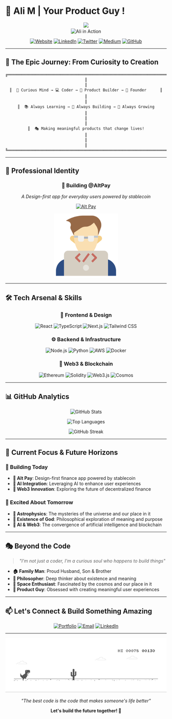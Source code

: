 # 🚀 Ali M | Your Product Guy !

<div align="center">
  
  <img src="https://readme-typing-svg.herokuapp.com/?lines=🚀%20Thinker%20|%20💻%20Coder%20|%20⚡%20Implementer%20|%20🎯%20Founder&font=Fira%20Code&center=true&width=700&height=120&color=FF6B6B&vCenter=true&size=45&pause=1000&color=58A6FF&color=FF6B6B&color=00D4AA&color=FFD93D">
  
  <br>
  
  <img src="https://github.com/alijnmerchant21/alijnmerchant21/blob/master/My%20Movie%201.gif" width="300" alt="Ali in Action">
  
  <br>
  
  [![Website](https://img.shields.io/badge/🌐%20Website-Alt%20Pay-00D4AA?style=for-the-badge&logo=vercel&logoColor=white)](http://linktr.ee/Aliasgar.Merchant)
  [![LinkedIn](https://img.shields.io/badge/💼%20LinkedIn-Ali%20The%20Curious-0077B5?style=for-the-badge&logo=linkedin&logoColor=white)](https://www.linkedin.com/in/ali-the-curious)
  [![Twitter](https://img.shields.io/badge/🐦%20Twitter-@Ali_the_Curios-1DA1F2?style=for-the-badge&logo=twitter&logoColor=white)](https://twitter.com/Ali_the_Curios)
  [![Medium](https://img.shields.io/badge/📝%20Medium-Ali%20The%20Curious-00AB6C?style=for-the-badge&logo=medium&logoColor=white)](http://ali-the-curious.medium.com)
  [![GitHub](https://img.shields.io/badge/🐙%20GitHub-alijnmerchant21-181717?style=for-the-badge&logo=github&logoColor=white)](https://github.com/alijnmerchant21)
  
</div>

---

## 🎯 **The Epic Journey: From Curiosity to Creation**

<div align="center">

```
╔══════════════════════════════════════════════════════════════════════════════╗
║                                                                              ║
║  🧠 Curious Mind → 💻 Coder → 🚀 Product Builder → 🌟 Founder      ║
║                                                                              ║
║  📚 Always Learning → 🎯 Always Building → 🌈 Always Growing               ║
║                                                                              ║
║  🎭 Making meaningful products that change lives!                          ║
║                                                                              ║
╚══════════════════════════════════════════════════════════════════════════════╝
```

</div>

---

## 🏢 **Professional Identity**

<div align="center">
  
  ### **🎨 Building @AltPay**
  *A Design-first app for everyday users powered by stablecoin*
  
  [![Alt Pay](https://img.shields.io/badge/Alt%20Pay-Finance%20App-FF6B6B?style=for-the-badge&logo=bitcoin&logoColor=white)](http://linktr.ee/Aliasgar.Merchant)
  
  <img src="https://github.com/alijnmerchant21/alijnmerchant21/blob/master/coding.png" width="200" alt="Coding">
  
</div>

---

## 🛠️ **Tech Arsenal & Skills**

<div align="center">

### **🎨 Frontend & Design**
![React](https://img.shields.io/badge/React-20232A?style=for-the-badge&logo=react&logoColor=61DAFB)
![TypeScript](https://img.shields.io/badge/TypeScript-007ACC?style=for-the-badge&logo=typescript&logoColor=white)
![Next.js](https://img.shields.io/badge/Next.js-000000?style=for-the-badge&logo=next.js&logoColor=white)
![Tailwind CSS](https://img.shields.io/badge/Tailwind_CSS-38B2AC?style=for-the-badge&logo=tailwind-css&logoColor=white)

### **⚙️ Backend & Infrastructure**
![Node.js](https://img.shields.io/badge/Node.js-43853D?style=for-the-badge&logo=node.js&logoColor=white)
![Python](https://img.shields.io/badge/Python-3776AB?style=for-the-badge&logo=python&logoColor=white)
![AWS](https://img.shields.io/badge/AWS-232F3E?style=for-the-badge&logo=amazon-aws&logoColor=white)
![Docker](https://img.shields.io/badge/Docker-2496ED?style=for-the-badge&logo=docker&logoColor=white)

### **🔗 Web3 & Blockchain**
![Ethereum](https://img.shields.io/badge/Ethereum-3C3C3D?style=for-the-badge&logo=Ethereum&logoColor=white)
![Solidity](https://img.shields.io/badge/Solidity-363636?style=for-the-badge&logo=solidity&logoColor=white)
![Web3.js](https://img.shields.io/badge/Web3.js-F16822?style=for-the-badge&logo=web3.js&logoColor=white)
![Cosmos](https://img.shields.io/badge/Cosmos-2E3148?style=for-the-badge&logo=cosmos&logoColor=white)

</div>

---

## 📊 **GitHub Analytics**

<div align="center">
  
  ![GitHub Stats](https://github-readme-stats.vercel.app/api?username=alijnmerchant21&show_icons=true&theme=radical&hide_border=true&bg_color=0D1117&title_color=58a6ff&icon_color=58a6ff&text_color=ffffff)
  
  ![Top Languages](https://github-readme-stats.vercel.app/api/top-langs/?username=alijnmerchant21&layout=compact&theme=radical&hide_border=true&bg_color=0D1117&title_color=58a6ff&text_color=ffffff)
  
  ![GitHub Streak](https://streak-stats.demolab.com?user=alijnmerchant21&theme=radical&hide_border=true&background=0D1117&stroke=58a6ff&ring=58a6ff&fire=58a6ff&currStreakNum=ffffff&currStreakLabel=58a6ff&sideNums=ffffff&sideLabels=58a6ff&dates=ffffff)
  
</div>

---



## 🔮 **Current Focus & Future Horizons**

### **🎨 Building Today**
- **🚀 Alt Pay**: Design-first finance app powered by stablecoin
- **🤖 AI Integration**: Leveraging AI to enhance user experiences
- **🔗 Web3 Innovation**: Exploring the future of decentralized finance

### **🚀 Excited About Tomorrow**
- **🌌 Astrophysics**: The mysteries of the universe and our place in it
- **🤔 Existence of God**: Philosophical exploration of meaning and purpose
- **🧠 AI & Web3**: The convergence of artificial intelligence and blockchain

---

## 🎭 **Beyond the Code**

<div align="center">

> *"I'm not just a coder, I'm a curious soul who happens to build things"*

</div>

- **🏠 Family Man**: Proud Husband, Son & Brother
- **🧠 Philosopher**: Deep thinker about existence and meaning
- **🌌 Space Enthusiast**: Fascinated by the cosmos and our place in it
- **🎯 Product Guy**: Obsessed with creating meaningful user experiences

---

## 📫 **Let's Connect & Build Something Amazing**

<div align="center">

[![Portfolio](https://img.shields.io/badge/🎨%20Portfolio-View%20My%20Work-00D4AA?style=for-the-badge&logo=vercel&logoColor=white)](http://linktr.ee/Aliasgar.Merchant)
[![Email](https://img.shields.io/badge/📧%20Email-Chat%20with%20me-D14836?style=for-the-badge&logo=gmail&logoColor=white)](mailto:ali@altpay.com)
[![LinkedIn](https://img.shields.io/badge/💼%20LinkedIn-Professional%20Network-0077B5?style=for-the-badge&logo=linkedin&logoColor=white)](https://www.linkedin.com/in/ali-the-curious)

</div>

---

<div align="center">

![Dino](https://github.com/alijnmerchant21/alijnmerchant21/blob/master/dino.gif)

*"The best code is the code that makes someone's life better"*

**Let's build the future together! 🚀**

</div>

 
